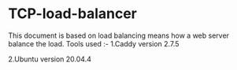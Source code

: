 # TCP-load-balancer
This document is based on load balancing means how a web server balance the load.
Tools used :-
1.Caddy 
version 2.7.5

2.Ubuntu 
version 20.04.4


